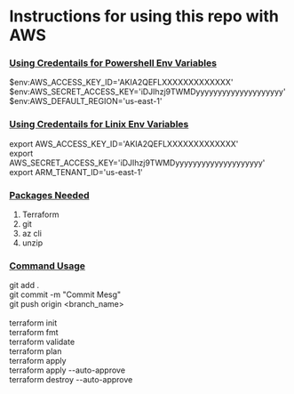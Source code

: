 # Instructions for using this repo with AWS

### <ins>Using Credentails for Powershell Env Variables</ins> 
$env:AWS_ACCESS_KEY_ID='AKIA2QEFLXXXXXXXXXXXXX' \
$env:AWS_SECRET_ACCESS_KEY='iDJIhzj9TWMDyyyyyyyyyyyyyyyyyyyy' \
$env:AWS_DEFAULT_REGION='us-east-1'

### <ins>Using Credentails for Linix Env Variables</ins> 
export AWS_ACCESS_KEY_ID='AKIA2QEFLXXXXXXXXXXXXX' \
export AWS_SECRET_ACCESS_KEY='iDJIhzj9TWMDyyyyyyyyyyyyyyyyyyyy' \
export ARM_TENANT_ID='us-east-1' 

### <ins>Packages Needed</ins> 
1. Terraform
2. git
3. az cli
4. unzip

### <ins>Command Usage</ins> 
git add . \
git commit -m "Commit Mesg" \
git push origin <branch_name> \
<br>
terraform init \
terraform fmt \
terraform validate \
terraform plan \
terraform apply \
terraform apply --auto-approve \
terraform destroy --auto-approve 